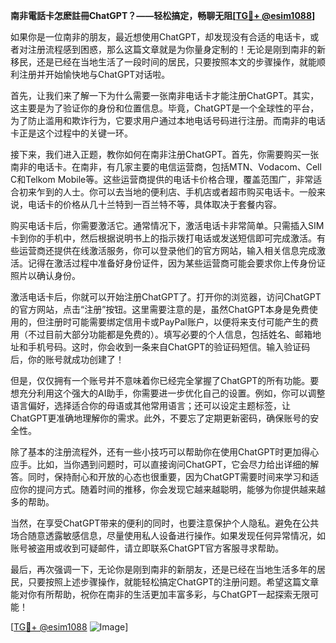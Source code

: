 **南非電話卡怎麽註冊ChatGPT？——轻松搞定，畅聊无阻[[TG💪+ @esim1088](https://t.me/s/esim1088)]**

如果你是一位南非的朋友，最近想使用ChatGPT，却发现没有合适的电话卡，或者对注册流程感到困惑，那么这篇文章就是为你量身定制的！无论是刚到南非的新移民，还是已经在当地生活了一段时间的居民，只要按照本文的步骤操作，就能顺利注册并开始愉快地与ChatGPT对话啦。

首先，让我们来了解一下为什么需要一张南非电话卡才能注册ChatGPT。其实，这主要是为了验证你的身份和位置信息。毕竟，ChatGPT是一个全球性的平台，为了防止滥用和欺诈行为，它要求用户通过本地电话号码进行注册。而南非的电话卡正是这个过程中的关键一环。

接下来，我们进入正题，教你如何在南非注册ChatGPT。首先，你需要购买一张南非的电话卡。在南非，有几家主要的电信运营商，包括MTN、Vodacom、Cell C和Telkom Mobile等。这些运营商提供的电话卡价格合理，覆盖范围广，非常适合初来乍到的人士。你可以去当地的便利店、手机店或者超市购买电话卡。一般来说，电话卡的价格从几十兰特到一百兰特不等，具体取决于套餐内容。

购买电话卡后，你需要激活它。通常情况下，激活电话卡非常简单。只需插入SIM卡到你的手机中，然后根据说明书上的指示拨打电话或发送短信即可完成激活。有些运营商还提供在线激活服务，你可以登录他们的官方网站，输入相关信息完成激活。记得在激活过程中准备好身份证件，因为某些运营商可能会要求你上传身份证照片以确认身份。

激活电话卡后，你就可以开始注册ChatGPT了。打开你的浏览器，访问ChatGPT的官方网站，点击“注册”按钮。这里需要注意的是，虽然ChatGPT本身是免费使用的，但注册时可能需要绑定信用卡或PayPal账户，以便将来支付可能产生的费用（不过目前大部分功能都是免费的）。填写必要的个人信息，包括姓名、邮箱地址和手机号码。这时，你会收到一条来自ChatGPT的验证码短信。输入验证码后，你的账号就成功创建了！

但是，仅仅拥有一个账号并不意味着你已经完全掌握了ChatGPT的所有功能。要想充分利用这个强大的AI助手，你需要进一步优化自己的设置。例如，你可以调整语言偏好，选择适合你的母语或其他常用语言；还可以设定主题标签，让ChatGPT更准确地理解你的需求。此外，不要忘了定期更新密码，确保账号的安全性。

除了基本的注册流程外，还有一些小技巧可以帮助你在使用ChatGPT时更加得心应手。比如，当你遇到问题时，可以直接询问ChatGPT，它会尽力给出详细的解答。同时，保持耐心和开放的心态也很重要，因为ChatGPT需要时间来学习和适应你的提问方式。随着时间的推移，你会发现它越来越聪明，能够为你提供越来越多的帮助。

当然，在享受ChatGPT带来的便利的同时，也要注意保护个人隐私。避免在公共场合随意透露敏感信息，尽量使用私人设备进行操作。如果发现任何异常情况，如账号被盗用或收到可疑邮件，请立即联系ChatGPT官方客服寻求帮助。

最后，再次强调一下，无论你是刚到南非的新朋友，还是已经在当地生活多年的居民，只要按照上述步骤操作，就能轻松搞定ChatGPT的注册问题。希望这篇文章能对你有所帮助，祝你在南非的生活更加丰富多彩，与ChatGPT一起探索无限可能！

[[TG💪+ @esim1088](https://t.me/s/esim1088) ![Image](https://i.postimg.cc/4NQfJmqS/Snipaste-2025-05-13-00-14-12.png)]
